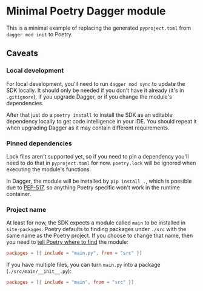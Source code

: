 # Minimal Poetry Dagger module

This is a minimal example of replacing the generated `pyproject.toml`
from `dagger mod init` to Poetry.

## Caveats

### Local development

For local development, you'll need to run `dagger mod sync` to update the
SDK locally. It should only be needed if you don't have it already (it's
in `.gitignore`), if you upgrade Dagger, or if you change the module's
dependencies.

After that just do a `poetry install` to install the SDK as an editable
dependency locally to get code intelligence in your IDE. You should
repeat it when upgrading Dagger as it may contain different requirements.

### Pinned dependencies

Lock files aren't supported yet, so if you need to pin a dependency
you'll need to do that in `pyproject.toml` for now. `poetry.lock` will
be ignored when executing the module's functions.

In Dagger, the module will be installed by `pip install .`, which is possible
due to [PEP-517](https://python-poetry.org/docs/pyproject/#poetry-and-pep-517),
so anything Poetry specific won't work in the runtime container.

### Project name

At least for now, the SDK expects a module called `main` to be installed
in `site-packages`. Poetry defaults to finding packages under `./src` with
the same name as the Poetry project. If you choose to change that name,
then you need to [tell Poetry where to find](https://python-poetry.org/docs/pyproject/#packages) the module:

```toml
packages = [{ include = "main.py", from = "src" }]
```

If you have multiple files, you can turn `main.py` into a package
(`./src/main/__init__.py`):

```toml
packages = [{ include = "main", from = "src" }]
```

